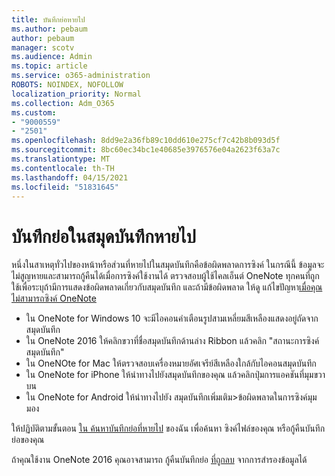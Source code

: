 ```yaml
---
title: บันทึกย่อหายไป
ms.author: pebaum
author: pebaum
manager: scotv
ms.audience: Admin
ms.topic: article
ms.service: o365-administration
ROBOTS: NOINDEX, NOFOLLOW
localization_priority: Normal
ms.collection: Adm_O365
ms.custom:
- "9000559"
- "2501"
ms.openlocfilehash: 8dd9e2a36fb89c10dd610e275cf7c42b8b093d5f
ms.sourcegitcommit: 8bc60ec34bc1e40685e3976576e04a2623f63a7c
ms.translationtype: MT
ms.contentlocale: th-TH
ms.lasthandoff: 04/15/2021
ms.locfileid: "51831645"
---
```

# <a name="missing-notes-in-notebook"></a>บันทึกย่อในสมุดบันทึกหายไป

หนึ่งในสาเหตุทั่วไปของหน้าหรือส่วนที่หายไปในสมุดบันทึกคือข้อผิดพลาดการซิงค์ ในกรณีนี้ ข้อมูลจะไม่สูญหายและสามารถกู้คืนได้เมื่อการซิงค์ใช้งานได้ ตรวจสอบผู้ใช้ไคลเอ็นต์ OneNote ทุกคนที่ถูกใช้เพื่อระบุถ้ามีการแสดงข้อผิดพลาดเกี่ยวกับสมุดบันทึก และถ้ามีข้อผิดพลาด ให้ดู แก้ไขปัญหา[เมื่อคุณไม่สามารถซิงค์ OneNote](https://support.office.com/article/299495ef-66d1-448f-90c1-b785a6968d45)

- ใน OneNote for Windows 10 จะมีไอคอนคําเตือนรูปสามเหลี่ยมสีเหลืองแสดงอยู่ถัดจากสมุดบันทึก
- ใน OneNote 2016 ให้คลิกขวาที่ชื่อสมุดบันทึกด้านล่าง Ribbon แล้วคลิก "สถานะการซิงค์สมุดบันทึก"
- ใน OneNOte for Mac ให้ตรวจสอบเครื่องหมายอัศเจรีย์สีเหลืองใกล้กับไอคอนสมุดบันทึก
- ใน OneNote for iPhone ให้นําทางไปยังสมุดบันทึกของคุณ แล้วคลิกปุ่มการแอคชันที่มุมขวาบน
- ใน OneNote for Android ให้นําทางไปยัง สมุดบันทึกเพิ่มเติม>ข้อผิดพลาดในการซิงค์มุมมอง

ให้ปฏิบัติตามขั้นตอน [ใน ค้นหาบันทึกย่อที่หายไป](https://support.office.com/article/32cb2bd7-afe7-44d2-a711-398a88421287) ของฉัน เพื่อค้นหา ซิงค์ไฟล์ของคุณ หรือกู้คืนบันทึกย่อของคุณ

ถ้าคุณใช้งาน OneNote 2016 คุณอาจสามารถ กู้คืนบันทึกย่อ [ที่ถูกลบ](https://support.office.com/article/32ed1036-74fd-4c21-bc28-033a486e6b14) จากการสํารองข้อมูลได้